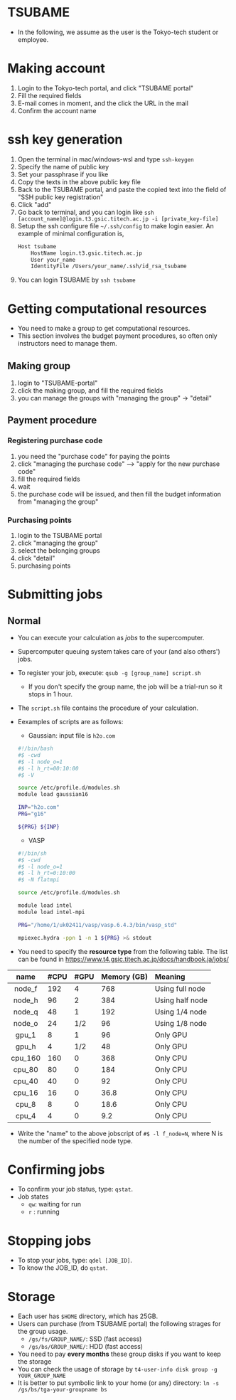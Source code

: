 # TSUBAME
* In the following, we assume as the user is the Tokyo-tech student or employee.

# Making account
1. Login to the Tokyo-tech portal, and click "TSUBAME portal"
2. Fill the required fields
3. E-mail comes in moment, and the click the URL in the mail
4. Confirm the account name

# ssh key generation
1. Open the terminal in mac/windows-wsl and type `ssh-keygen`
2. Specify the name of public key
3. Set your passphrase if you like
4. Copy the texts in the above public key file
5. Back to the TSUBAME portal, and paste the copied text into the field of "SSH public key registration"
6. Click "add"
7. Go back to terminal, and you can login like `ssh [account_name]@login.t3.gsic.titech.ac.jp -i [private_key-file]`
8. Setup the ssh configure file `~/.ssh/config` to make login easier. An example of minimal configuration is,
    ```bash
    Host tsubame
        HostName login.t3.gsic.titech.ac.jp
        User your_name
        IdentityFile /Users/your_name/.ssh/id_rsa_tsubame
    ```
9. You can login TSUBAME by `ssh tsubame`

# Getting computational resources
* You need to make a group to get computational resources.
* This section involves the budget payment procedures, so often only instructors need to manage them.

## Making group
1. login to "TSUBAME-portal"
2. click the making group, and fill the required fields
3. you can manage the groups with "managing the group" -> "detail"

## Payment procedure
### Registering purchase code
1. you need the "purchase code" for paying the points
2. click "managing the purchase code" --> "apply for the new purchase code"
3. fill the required fields
4. wait
5. the purchase code will be issued, and then fill the budget information from "managing the group"

### Purchasing points
1. login to the TSUBAME portal
2. click "managing the group"
3. select the belonging groups
4. click "detail"
5. purchasing points

# Submitting jobs
## Normal
* You can execute your calculation as *jobs* to the supercomputer.
* Supercomputer queuing system takes care of your (and also others') jobs.
* To register your job, execute: `qsub -g [group_name] script.sh`
    + If you don't specify the group name, the job will be a trial-run so it stops in 1 hour.
* The `script.sh` file contains the procedure of your calculation.
* Eexamples of scripts are as follows:
    + Gaussian: input file is `h2o.com`
    ```bash
    #!/bin/bash
    #$ -cwd
    #$ -l node_o=1
    #$ -l h_rt=00:10:00
    #$ -V

    source /etc/profile.d/modules.sh
    module load gaussian16

    INP="h2o.com"
    PRG="g16"

    ${PRG} ${INP}
    ```
    + VASP
    ```bash
    #!/bin/sh
    #$ -cwd
    #$ -l node_o=1
    #$ -l h_rt=0:10:00
    #$ -N flatmpi

    source /etc/profile.d/modules.sh

    module load intel
    module load intel-mpi

    PRG="/home/1/uk02411/vasp/vasp.6.4.3/bin/vasp_std"

    mpiexec.hydra -ppn 1 -n 1 ${PRG} >& stdout
    ```

* You need to specify the **resource type** from the following table. The list can be found in https://www.t4.gsic.titech.ac.jp/docs/handbook.ja/jobs/

|  name   | #CPU | #GPU | Memory (GB) | Meaning         |
| :-----: | :--- | :--- | :---------- | :-------------- |
| node_f  | 192  | 4    | 768         | Using full node |
| node_h  | 96   | 2    | 384         | Using half node |
| node_q  | 48   | 1    | 192         | Using 1/4 node  |
| node_o  | 24   | 1/2  | 96          | Using 1/8 node  |
|  gpu_1  | 8    | 1    | 96          | Only GPU        |
|  gpu_h  | 4    | 1/2  | 48          | Only GPU        |
| cpu_160 | 160  | 0    | 368         | Only CPU        |
| cpu_80  | 80   | 0    | 184         | Only CPU        |
| cpu_40  | 40   | 0    | 92          | Only CPU        |
| cpu_16  | 16   | 0    | 36.8        | Only CPU        |
|  cpu_8  | 8    | 0    | 18.6        | Only CPU        |
|  cpu_4  | 4    | 0    | 9.2         | Only CPU        |

* Write the "name" to the above jobscript of `#$ -l f_node=N`, where N is the number of the specified node type.

# Confirming jobs
* To confirm your job status, type: `qstat`.
* Job states
    * `qw`: waiting for run
    * `r` : running
    
# Stopping jobs
* To stop your jobs, type: `qdel [JOB_ID]`.
* To know the JOB_ID, do `qstat`.

# Storage
* Each user has `$HOME` directory, which has 25GB.
* Users can purchase (from TSUBAME portal) the following strages for the group usage.
    + `/gs/fs/GROUP_NAME/`: SSD (fast access)
    + `/gs/bs/GROUP_NAME/`: HDD (fast access)
* You need to pay **every months** these group disks if you want to keep the storage
* You can check the usage of storage by `t4-user-info disk group -g YOUR_GROUP_NAME`
* It is better to put symbolic link to your home (or any) directory: `ln -s /gs/bs/tga-your-groupname bs`
